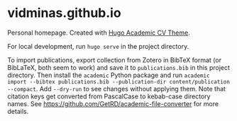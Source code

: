 # vidminas.github.io

Personal homepage. Created with [Hugo Academic CV Theme](https://github.com/HugoBlox/theme-academic-cv).

For local development, run `hugo serve` in the project directory.

To import publications, export collection from Zotero in BibTeX format (or BibLaTeX, both seem to work) and save it to `publications.bib` in this project directory. Then install the `academic` Python package and run `academic import --bibtex publications.bib --publication-dir content/publication --compact`. Add `--dry-run` to see changes without applying them. Note that citation keys get converted from PascalCase to kebab-case directory names. See <https://github.com/GetRD/academic-file-converter> for more details.